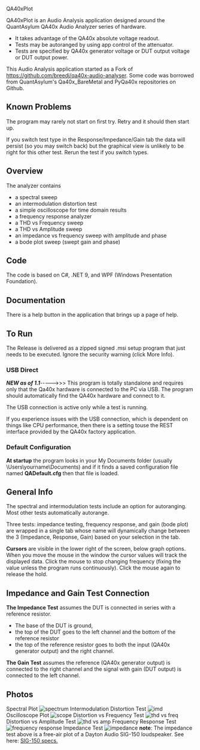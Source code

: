 QA40xPlot

QA40xPlot is an Audio Analysis application designed around the QuantAsylum QA40x Audio Analyzer series
of hardware. 

- It takes advantage of the QA40x absolute voltage readout. 
- Tests may be autoranged by using app control of the attenuator.
- Tests are specified by QA40x generator voltage or DUT output voltage or DUT output power.

This Audio Analysis application started as a Fork of https://github.com/breedj/qa40x-audio-analyser.
Some code was borrowed from QuantAsylum's Qa40x_BareMetal and PyQa40x repositories on Github.

## Known Problems
The program may rarely not start on first try. Retry and it should then start up.

If you switch test type in the Response/Impedance/Gain tab the data will persist (so you may switch back)
but the graphical view is unlikely to be right for this other test. Rerun the test if you switch types.

## Overview

The analyzer contains 

- a spectral sweep
- an intermodulation distortion test
- a simple oscilloscope for time domain results
- a frequency response analyzer
- a THD vs Frequency sweep
- a THD vs Amplitude sweep
- an impedance vs frequency sweep with amplitude and phase
- a bode plot sweep (swept gain and phase)

## Code
The code is based on C#, .NET 9, and WPF (Windows Presentation Foundation).

## Documentation
There is a help button in the application that brings up a page of help.

## To Run

The Release is delivered as a zipped signed .msi setup program that just needs to be executed. Ignore the security warning (click More Info).

### USB Direct
***NEW as of 1.1***----->>>
This program is totally standalone and requires only that the Qa40x hardware is connected to the PC via USB. 
The program should automatically find the QA40x hardware and connect to it.

The USB connection is active only while a test is running.

If you experience issues with the USB connection, which is dependent on things like CPU performance, then
there is a setting touse the REST interface provided by the QA40x factory application.

### Default Configuration

**At startup** the program looks in your My Documents folder (usually \Users\yourname\Documents) and if it finds 
a saved configuration file named **QADefault.cfg** then that file is loaded.

## General Info

The spectral and intermodulation tests include an option for autoranging. Most other tests automatically autorange.

Three tests: impedance testing, frequency response, and gain (bode plot) are wrapped in a single tab whose name
will dynamically change between the 3 (Impedance, Response, Gain) based on your selection in the tab.

**Cursors** are visible in the lower right of the screen, below graph options. When you move the mouse in the window
the cursor values will track the displayed data. Click the mouse to stop changing frequency (fixing the value unless the program runs
continuously). Click the mouse again to release the hold.

## Impedance and Gain Test Connection
**The Impedance Test** assumes the DUT is connected in series with a reference resistor. 

* The base of the DUT is ground, 
* the top of the DUT goes to the left channel and the bottom of the reference resistor
* the top of the reference resistor goes to both the input (QA40x generator output) and the right channel.

**The Gain Test** assumes the reference (QA40x generator output) is connected to the right channel and the signal with gain (DUT output) is connected to the left channel.

## Photos
Spectral Plot
![spectrum](./QA40xPlot/Images/SpectralPlot.png)
Intermodulation Distortion Test
![imd](./QA40xPlot/Images/CCIFImdPlot.png)
Oscilloscope Plot
![scope](./QA40xPlot/Images/ScopePlot.png)
Distortion vs Frequency Test
![thd vs freq](./QA40xPlot/Images/ThdVsFreq.png)
Distortion vs Amplitude Test
![thd vs amp](./QA40xPlot/Images/ThdVsAmp.png)
Frequency Response Test
![frequency response](./QA40xPlot/Images/FrequencyResponse.png)
Impedance Test
![impedance](./QA40xPlot/Images/ImpedancePlot.png)
__note__: The impedance test above is a free-air plot of a Dayton Audio SIG-150 loudspeaker. 
See here: [SIG-150 specs.](https://www.parts-express.com/pedocs/specs/295-652--dayton-audio-sig150-4-spec-sheet.pdf)
